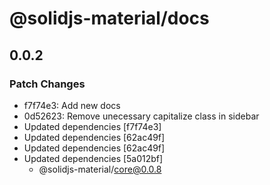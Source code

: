 # @solidjs-material/docs

## 0.0.2

### Patch Changes

- f7f74e3: Add new docs
- 0d52623: Remove unecessary capitalize class in sidebar
- Updated dependencies [f7f74e3]
- Updated dependencies [62ac49f]
- Updated dependencies [62ac49f]
- Updated dependencies [5a012bf]
  - @solidjs-material/core@0.0.8
